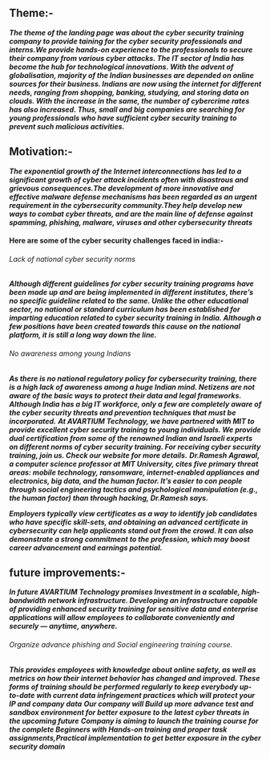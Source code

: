 ## Theme:- ##


***The theme of the landing page was about the cyber security training company to provide taining for the cyber security professionals and interns.We provide hands-on experience to the professionals to secure their company from various cyber attacks. The IT sector of India has become the hub for technological innovations. With the advent of globalisation, majority of the Indian businesses are depended on online sources for their business. Indians are now using the internet for different needs, ranging from shopping, banking, studying, and storing data on clouds. With the increase in the same, the number of cybercrime rates has also increased. Thus, small and big companies are searching for young professionals who have sufficient cyber security training to prevent such malicious activities.***



## Motivation:- ##


***The exponential growth of the Internet interconnections has led to a significant growth of cyber attack incidents often with disastrous and grievous consequences.The development of more innovative and effective malware defense mechanisms has been regarded as an urgent requirement in the cybersecurity community.They help develop new ways to combat cyber threats, and are the main line of defense against spamming, phishing, malware, viruses and other cybersecurity threats***

#### Here are some of the cyber security challenges faced in india:- ####

###### Lack of national cyber security norms ###### 
***Although different guidelines for cyber security training programs have been made up and are being implemented in different institutes, there’s no specific guideline related to the same. Unlike the other educational sector, no national or standard curriculum has been established for imparting education related to cyber security training in India. Although a few positions have been created towards this cause on the national platform, it is still a long way down the line.***

###### No awareness among young Indians ######
***As there is no national regulatory policy for cybersecurity training, there is a high lack of awareness among a huge Indian mind. Netizens are not aware of the basic ways to protect their data and legal frameworks. Although India has a big IT workforce, only a few are completely aware of the cyber security threats and prevention techniques that must be incorporated.***
***At AVARTIUM Technology, we have partnered with MIT to provide excellent cyber security training to young individuals. We provide dual certification from some of the renowned Indian and Israeli experts on different norms of cyber security training. For receiving cyber security training, join us. Check our website for more details.***
***Dr.Ramesh Agrawal, a computer science professor at MIT University, cites five primary threat areas: mobile technology, ransomware, internet-enabled appliances and electronics, big data, and the human factor. It’s easier to con people through social engineering tactics and psychological manipulation (e.g., the human factor) than through hacking, Dr.Ramesh says.***

***Employers typically view certificates as a way to identify job candidates who have specific skill-sets, and obtaining an advanced certificate in cybersecurity can help applicants stand out from the crowd. It can also demonstrate a strong commitment to the profession, which may boost career advancement and earnings potential.***



## future improvements:- ##


***In future AVARTIUM Technology promises Investment in a scalable, high-bandwidth network infrastructure. Developing an infrastructure capable of providing enhanced security training for sensitive data and enterprise applications will allow employees to collaborate conveniently and securely — anytime, anywhere.***

###### Organize advance phishing and Social engineering training course. ######

***This provides employees with knowledge about online safety, as well as metrics on how their internet behavior has changed and improved. These forms of training should be performed regularly to keep everybody up-to-date with current data infringement practices which will protect your IP and company data***
***Our company will Build up more advance test and sandbox environment for better exposure to the latest cyber threats in the upcoming future***
***Company is aiming to launch the training course for the complete Beginners with Hands-on training and proper task assignments,Practical implementation to get better exposure in the cyber security domain***
